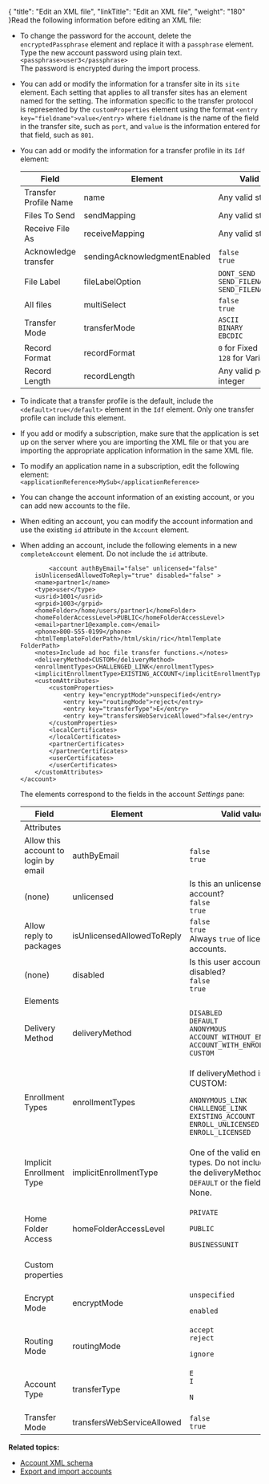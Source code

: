 {
    "title": "Edit an XML file",
    "linkTitle": "Edit an XML file",
    "weight": "180"
}Read the following information before editing an XML file:

-   To change the password for the account, delete the `encryptedPassphrase` element and replace it with a `passphrase` element. Type the new account password using plain text.  
    `<passphrase>user3</passphrase>`  
    The password is encrypted during the import process.

-   You can add or modify the information for a transfer site in its `site` element. Each setting that applies to all transfer sites has an element named for the setting. The information specific to the transfer protocol is represented by the `customProperties` element using the format `<entry key="fieldname">value</entry>` where `fieldname` is the name of the field in the transfer site, such as `port`, and `value` is the information entered for that field, such as `801`.

-   You can add or modify the information for a transfer profile in its `Idf` element:  
    <table>
       <thead>
          <tr>
    <th class="HeadE-Column1-Header1">Field         </th>
    <th class="HeadE-Column1-Header1">Element         </th>
    <th class="HeadD-Column1-Header1">Valid values         </th>
          </tr>
       </thead>
       <tbody>
          <tr>
             <td>Transfer Profile Name         </td>
             <td>name         </td>
             <td>Any valid string         </td>
          </tr>
          <tr>
             <td>Files To Send         </td>
             <td>sendMapping         </td>
             <td>Any valid string         </td>
          </tr>
          <tr>
             <td>Receive File As         </td>
             <td>receiveMapping         </td>
             <td>Any valid string         </td>
          </tr>
          <tr>
             <td>Acknowledge transfer         </td>
             <td>sendingAcknowledgmentEnabled         </td>
             <td><code>false</code><br />
    <code>true</code>         </td>
          </tr>
          <tr>
             <td>File Label         </td>
             <td>fileLabelOption         </td>
             <td><code>DONT_SEND</code><br />
    <code>SEND_FILENAME</code><br />
    <code>SEND_FILENAME_AND_PATH</code>         </td>
          </tr>
          <tr>
             <td>All files         </td>
             <td>multiSelect         </td>
             <td><code>false</code><br />
    <code>true</code>         </td>
          </tr>
          <tr>
             <td>Transfer Mode         </td>
             <td>transferMode         </td>
             <td><code>ASCII</code><br />
    <code>BINARY</code><br />
    <code>EBCDIC</code>         </td>
          </tr>
          <tr>
             <td>Record Format         </td>
             <td>recordFormat         </td>
             <td><code>0</code> for Fixed<br />
    <code>128</code> for Variable         </td>
          </tr>
          <tr>
             <td>Record Length         </td>
             <td>recordLength         </td>
             <td>Any valid positive integer         </td>
          </tr>
       </tbody>
    </table>

-   To indicate that a transfer profile is the default, include the `<default>true</default>` element in the `Idf` element. Only one transfer profile can include this element.

-   If you add or modify a subscription, make sure that the application is set up on the server where you are importing the XML file or that you are importing the appropriate application information in the same XML file.

-   To modify an application name in a subscription, edit the following element:  
    `<applicationReference>MySub</applicationReference>`

-   You can change the account information of an existing account, or you can add new accounts to the file.

-   When editing an account, you can modify the account information and use the existing `id` attribute in the `Account` element.

-   When adding an account, include the following elements in a new `completeAccount` element. Do not include the `id` attribute.  



                <account authByEmail="false" unlicensed="false" 
            isUnlicensedAllowedToReply="true" disabled="false" >
            <name>partner1</name>
            <type>user</type>
            <usrid>1001</usrid>
            <grpid>1003</grpid>
            <homeFolder>/home/users/partner1</homeFolder>
            <homeFolderAccessLevel>PUBLIC</homeFolderAccessLevel>
            <email>partner1@example.com</email>
            <phone>800-555-0199</phone>
            <htmlTemplateFolderPath>/html/skin/ric</htmlTemplate
        FolderPath>
            <notes>Include ad hoc file transfer functions.</notes>
            <deliveryMethod>CUSTOM</deliveryMethod>
            <enrollmentTypes>CHALLENGED_LINK</enrollmentTypes>
            <implicitEnrollmentType>EXISTING_ACCOUNT</implicitEnrollmentType>
            <customAttributes>
                <customProperties>
                    <entry key="encryptMode">unspecified</entry>
                    <entry key="routingMode">reject</entry>
                    <entry key="transferType">E</entry>
                    <entry key="transfersWebServiceAllowed">false</entry>
                </customProperties>
                <localCertificates>
                </localCertificates>
                <partnerCertificates>
                </partnerCertificates>
                <userCertificates>
                </userCertificates>
            </customAttributes>
        </account> 

      
    The elements correspond to the fields in the account *Settings* pane:  

    <table>
       <thead>
          <tr>
    <th class="HeadE-Column1-Header1">Field         </th>
    <th class="HeadE-Column1-Header1">Element         </th>
    <th class="HeadD-Column1-Header1">Valid values         </th>
          </tr>
       </thead>
       <tbody>
          <tr>
             <td>Attributes         </td>
          </tr>
          <tr>
             <td>Allow this account to login by email         </td>
             <td>authByEmail         </td>
             <td><code>false</code><br />
    <code>true</code>         </td>
          </tr>
          <tr>
             <td>(none)         </td>
             <td>unlicensed         </td>
             <td>Is this an unlicensed user account?<br />
    <code>false</code><br />
    <code>true</code><br />
             </td>
          </tr>
          <tr>
             <td>Allow reply to packages         </td>
             <td>isUnlicensedAllowedToReply         </td>
             <td><code>false</code><br />
    <code>true</code><br />
    Always <code>true</code> of licensed accounts.<br />
             </td>
          </tr>
          <tr>
             <td>(none)         </td>
             <td>disabled         </td>
             <td>Is this user account disabled?<br />
    <code>false</code><br />
    <code>true</code><br />
             </td>
          </tr>
          <tr>
             <td>Elements         </td>
          </tr>
          <tr>
             <td>Delivery Method         </td>
             <td>deliveryMethod         </td>
             <td><code>DISABLED</code><br />
    <code>DEFAULT</code><br />
    <code>ANONYMOUS</code><br />
    <code>ACCOUNT_WITHOUT_ENROLLEMENT</code><br />
    <code>ACCOUNT_WITH_ENROLLMENT</code><br />
    <code>CUSTOM</code>         </td>
          </tr>
          <tr>
             <td>Enrollment Types         </td>
             <td>enrollmentTypes         </td>
             <td><p>If deliveryMethod is CUSTOM:</p>
    <p><code>ANONYMOUS_LINK</code><br />
    <code>CHALLENGE_LINK</code><br />
    <code>EXISTING_ACCOUNT</code><br />
    <code>ENROLL_UNLICENSED</code><br />
    <code>ENROLL_LICENSED</code></p>         </td>
          </tr>
          <tr>
             <td>Implicit Enrollment Type         </td>
             <td>implicitEnrollmentType         </td>
             <td>One of the valid enrollment types. Do not include when the deliveryMethod is <code>DEFAULT</code> or the field value is None.         </td>
          </tr>
          <tr>
             <td>Home Folder Access         </td>
             <td>homeFolderAccessLevel         </td>
             <td><p><code>PRIVATE</code></p>
    <p><code>PUBLIC</code></p>
    <p><code>BUSINESSUNIT</code></p>         </td>
          </tr>
          <tr>
             <td>Custom properties         </td>
          </tr>
          <tr>
             <td>Encrypt Mode         </td>
             <td>encryptMode         </td>
             <td><p><code>unspecified</code></p>
    <p><code>enabled</code></p>         </td>
          </tr>
          <tr>
             <td>Routing Mode         </td>
             <td>routingMode         </td>
             <td><code>accept</code><br />
    <code>reject</code>
    <p><code>ignore</code></p>         </td>
          </tr>
          <tr>
             <td>Account Type         </td>
             <td>transferType         </td>
             <td><code>E</code><br />
    <code>I</code>
    <p><code>N</code></p>         </td>
          </tr>
          <tr>
             <td>Transfer Mode         </td>
             <td>transfersWebServiceAllowed         </td>
             <td><code>false</code><br />
    <code>true</code>         </td>
          </tr>
       </tbody>
    </table>

**Related topics:**

-   [Account XML schema](../c_st_account_xml_schema)
-   [Export and import accounts](../t_st_importandexportaccounts)
